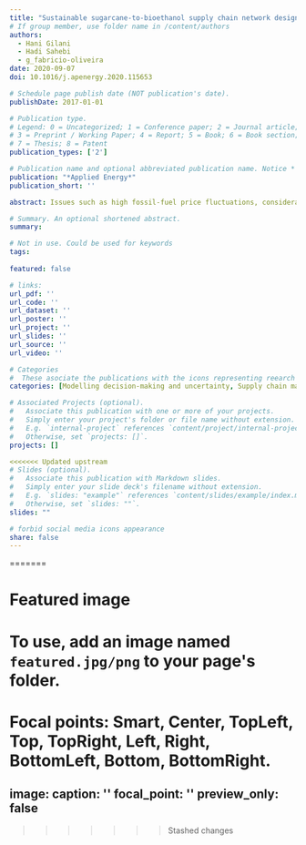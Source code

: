 ```yaml
---
title: "Sustainable sugarcane-to-bioethanol supply chain network design: A robust possibilistic programming model"
# If group member, use folder name in /content/authors
authors:
  - Hani Gilani
  - Hadi Sahebi
  - g_fabricio-oliveira
date: 2020-09-07
doi: 10.1016/j.apenergy.2020.115653

# Schedule page publish date (NOT publication's date).
publishDate: 2017-01-01

# Publication type.
# Legend: 0 = Uncategorized; 1 = Conference paper; 2 = Journal article;
# 3 = Preprint / Working Paper; 4 = Report; 5 = Book; 6 = Book section;
# 7 = Thesis; 8 = Patent
publication_types: ['2']

# Publication name and optional abbreviated publication name. Notice * * on title. # Publication name and optional abbreviated publication name. Quote marks needed for Markdown typesetting
publication: "*Applied Energy*"
publication_short: ''

abstract: Issues such as high fossil-fuel price fluctuations, considerable air pollution, and the realization that fossil sources are not unlimited threaten the global economy. Hence, researchers have been attracted by biomass, especially sugarcane, as a source of renewable energy to produce bioethanol and other biofuels. This research proposes a three-phase robust supply chain network design optimization model to produce bioethanol from sugarcane. Fuzzy integrated data envelopment analysis method is employed to select suitable cultivation lands as supply potential points. The model considers sustainability in its implementation so that the objectives are to maximize the profit, minimize environmental effects, and maximize social performance. Since some parameters are naturally uncertain, a robust possibilistic programming model is proposed, considering the possibility of transportation disruptions. The model performance has been illustrated through a case study in Iran. Finally, the results of the mathematical model have shown that the recommended supply chain design is justifiable. Practical strategic insights include recommendations for locating refineries in seven provinces (Gilan, Kermanshah, Hamedan, Semnan, Khorasan Razavi, Khouzestan, Kihkooliye). These results have been validated using a simulation-based approach, which demonstrates that the proposed model recommends decisions that more suitable than the deterministic model in terms of average and standard deviation of objective values.

# Summary. An optional shortened abstract.
summary: 

# Not in use. Could be used for keywords 
tags:
  
featured: false

# links:
url_pdf: ''
url_code: ''
url_dataset: ''
url_poster: ''
url_project: ''
url_slides: ''
url_source: ''
url_video: ''

# Categories
#  These asociate the publications with the icons representing reearch topics and application areas
categories: [Modelling decision-making and uncertainty, Supply chain management]

# Associated Projects (optional).
#   Associate this publication with one or more of your projects.
#   Simply enter your project's folder or file name without extension.
#   E.g. `internal-project` references `content/project/internal-project/index.md`.
#   Otherwise, set `projects: []`.
projects: []

<<<<<<< Updated upstream
# Slides (optional).
#   Associate this publication with Markdown slides.
#   Simply enter your slide deck's filename without extension.
#   E.g. `slides: "example"` references `content/slides/example/index.md`.
#   Otherwise, set `slides: ""`.
slides: ""

# forbid social media icons appearance
share: false
---
```

=======
# Featured image
# To use, add an image named `featured.jpg/png` to your page's folder.
# Focal points: Smart, Center, TopLeft, Top, TopRight, Left, Right, BottomLeft, Bottom, BottomRight.
image:
  caption: ''
  focal_point: ''
  preview_only: false
---
>>>>>>> Stashed changes
